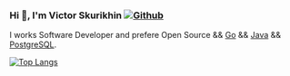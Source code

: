 ### Hi 👋, I'm Victor Skurikhin [![Github](https://img.shields.io/github/followers/vskurikhin?label=Follow&style=social)](https://github.com/vskurikhin)

I works Software Developer and prefere Open Source && [Go](https://golang.org) && [Java](https://openjdk.java.net/) && [PostgreSQL](https://www.postgresql.org/).

[![Top Langs](https://github-readme-stats.vercel.app/api/top-langs/?username=vskurikhin&layout=compact)](https://github.com/anuraghazra/github-readme-stats)
